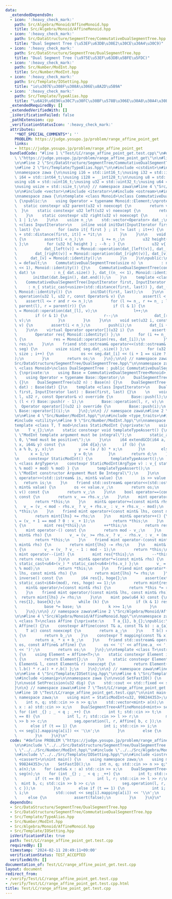 ```yaml
---
data:
  _extendedDependsOn:
  - icon: ':heavy_check_mark:'
    path: Src/Algebra/Monoid/AffineMonoid.hpp
    title: Src/Algebra/Monoid/AffineMonoid.hpp
  - icon: ':heavy_check_mark:'
    path: Src/DataStructure/SegmentTree/CommutativeDualSegmentTree.hpp
    title: "Dual Segment Tree (\u53EF\u63DB\u30E2\u30CE\u30A4\u30C9)"
  - icon: ':heavy_check_mark:'
    path: Src/DataStructure/SegmentTree/DualSegmentTree.hpp
    title: "Dual Segment Tree (\u975E\u53EF\u63DB\u5BFE\u5FDC)"
  - icon: ':heavy_check_mark:'
    path: Src/Number/ModInt.hpp
    title: Src/Number/ModInt.hpp
  - icon: ':heavy_check_mark:'
    path: Src/Template/IOSetting.hpp
    title: "io\u307E\u308F\u308A\u306E\u8A2D\u5B9A"
  - icon: ':heavy_check_mark:'
    path: Src/Template/TypeAlias.hpp
    title: "\u6A19\u6E96\u30C7\u30FC\u30BF\u578B\u306E\u30A8\u30A4\u30EA\u30A2\u30B9"
  _extendedRequiredBy: []
  _extendedVerifiedWith: []
  _isVerificationFailed: false
  _pathExtension: cpp
  _verificationStatusIcon: ':heavy_check_mark:'
  attributes:
    '*NOT_SPECIAL_COMMENTS*': ''
    PROBLEM: https://judge.yosupo.jp/problem/range_affine_point_get
    links:
    - https://judge.yosupo.jp/problem/range_affine_point_get
  bundledCode: "#line 1 \"Test/LC/range_affine_point_get.test.cpp\"\n#define PROBLEM\
    \ \"https://judge.yosupo.jp/problem/range_affine_point_get\"\n\n#line 2 \"Src/DataStructure/SegmentTree/DualSegmentTree.hpp\"\
    \n\n#line 2 \"Src/DataStructure/SegmentTree/CommutativeDualSegmentTree.hpp\"\n\
    \n#line 2 \"Src/Template/TypeAlias.hpp\"\n\n#include <cstdint>\n#include <cstddef>\n\
    \nnamespace zawa {\n\nusing i16 = std::int16_t;\nusing i32 = std::int32_t;\nusing\
    \ i64 = std::int64_t;\nusing i128 = __int128_t;\n\nusing u8 = std::uint8_t;\n\
    using u16 = std::uint16_t;\nusing u32 = std::uint32_t;\nusing u64 = std::uint64_t;\n\
    \nusing usize = std::size_t;\n\n} // namespace zawa\n#line 4 \"Src/DataStructure/SegmentTree/CommutativeDualSegmentTree.hpp\"\
    \n\n#include <vector>\n#include <iterator>\n#include <ostream>\n#include <cassert>\n\
    \nnamespace zawa {\n\ntemplate <class Monoid>\nclass CommutativeDualSegmentTree\
    \ {\npublic:\n    using Operator = typename Monoid::Element;\nprotected:\n\n \
    \   static constexpr u32 parent(u32 v) noexcept {\n        return v >> 1;\n  \
    \  }\n    static constexpr u32 left(u32 v) noexcept {\n        return v << 1;\n\
    \    }\n    static constexpr u32 right(u32 v) noexcept {\n        return v <<\
    \ 1 | 1;\n    }\n\n    usize n_;\n    std::vector<Operator> dat_;\n\n    template\
    \ <class InputIterator>\n    inline void initDat(InputIterator first, InputIterator\
    \ last) {\n        for (auto it{ first } ; it != last ; it++) {\n            dat_[n_\
    \ + std::distance(first, it)] = *it;\n        }\n    }\n\n    void push(u32 i)\
    \ {\n        assert(i < n_);\n        i += n_;\n        u32 height{ 32u - __builtin_clz(i)\
    \ };\n        for (u32 h{ height } ; --h ; ) {\n            u32 v{ i >> h };\n\
    \            dat_[left(v)] = Monoid::operation(dat_[left(v)], dat_[v]);\n    \
    \        dat_[right(v)] = Monoid::operation(dat_[right(v)], dat_[v]);\n      \
    \      dat_[v] = Monoid::identity();\n        }\n    }\n\npublic:\n    CommutativeDualSegmentTree()\
    \ = default;\n    CommutativeDualSegmentTree(usize n) \n        : n_{ n }, dat_((n\
    \ << 1), Monoid::identity()) {}\n    CommutativeDualSegmentTree(const std::vector<Operator>&\
    \ dat) \n        : n_{ dat.size() }, dat_((n_ << 1), Monoid::identity()) {\n \
    \       initDat(dat.begin(), dat.end());\n    }\n    template <class InputIterator>\n\
    \    CommutativeDualSegmentTree(InputIterator first, InputIterator last)\n   \
    \     : n_{ static_cast<usize>(std::distance(first, last)) }, dat_((n_ << 1),\
    \ Monoid::identity()) {\n        initDat(first, last);\n    }\n\n    virtual void\
    \ operation(u32 l, u32 r, const Operator& v) {\n        assert(l < n_);\n    \
    \    assert(l <= r and r <= n_);\n        for (l += n_, r += n_ ; l < r ; l =\
    \ parent(l), r = parent(r)) {\n            if (l & 1) {\n                dat_[l]\
    \ = Monoid::operation(dat_[l], v);\n                l++;\n            }\n    \
    \        if (r & 1) {\n                r--;\n                dat_[r] = Monoid::operation(dat_[r],\
    \ v);\n            }\n        }\n    }\n\n    void set(u32 i, const Operator&\
    \ v) {\n        assert(i < n_);\n        push(i);\n        dat_[i + n_] = v;\n\
    \    }\n\n    virtual Operator operator[](u32 i) {\n        assert(i < n_);\n\
    \        Operator res{ Monoid::identity() };\n        for (i += n_ ; i ; i = parent(i))\
    \ {\n            res = Monoid::operation(res, dat_[i]);\n        }\n        return\
    \ res;\n    }\n\n    friend std::ostream& operator<<(std::ostream& os, const CommutativeDualSegmentTree\
    \ seg) {\n        usize size{ seg.dat_.size() };\n        for (u32 i{1} ; i <\
    \ size ; i++) {\n            os << seg.dat_[i] << (i + 1 == size ? \"\" : \" \"\
    );\n        }\n        return os;\n    }\n};\n\n} // namespace zawa\n#line 4 \"\
    Src/DataStructure/SegmentTree/DualSegmentTree.hpp\"\n\nnamespace zawa {\n\ntemplate\
    \ <class Monoid>\nclass DualSegmentTree : public CommutativeDualSegmentTree<Monoid>\
    \ {\nprivate:\n    using Base = CommutativeDualSegmentTree<Monoid>;\npublic:\n\
    \    using Operator = typename Base::Operator;\n    DualSegmentTree() : Base()\
    \ {}\n    DualSegmentTree(u32 n) : Base(n) {}\n    DualSegmentTree(const std::vector<Operator>&\
    \ dat) : Base(dat) {}\n    template <class InputIterator>\n    DualSegmentTree(InputIterator\
    \ first, InputIterator last) : Base(first, last) {}\n    \n    void operation(u32\
    \ l, u32 r, const Operator& v) override {\n        Base::push(l);\n        if\
    \ (l < r) Base::push(r - 1);\n        Base::operation(l, r, v);\n    } \n\n  \
    \  Operator operator[](u32 i) override {\n        Base::push(i);\n        return\
    \ Base::operator[](i);\n    }\n};\n\n} // namespace zawa\n#line 2 \"Src/Number/ModInt.hpp\"\
    \n\n#line 4 \"Src/Number/ModInt.hpp\"\n\n#include <type_traits>\n#include <iostream>\n\
    #include <utility>\n#line 9 \"Src/Number/ModInt.hpp\"\n\nnamespace zawa {\n\n\
    template <class T, T mod>\nclass StaticModInt {\nprivate:\n    using mint = StaticModInt;\n\
    \n    T v_{};\n\n    static constexpr void templateTypeAssert() {\n        static_assert(std::is_integral_v<T>,\
    \ \"ModInt template argument must be integral\");\n        static_assert(mod >\
    \ 0, \"mod must be positive\");\n    }\n\n    i64 extendGCD(i64 a, i64 b, i64&\
    \ x, i64& y) const {\n       i64 d{a};\n       if (b) {\n           d = extendGCD(b,\
    \ a % b, y, x);\n           y -= (a / b) * x;\n       }\n       else {\n     \
    \      x = 1;\n           y = 0;\n       }\n       return d;\n    }\n\npublic:\n\
    \n    constexpr StaticModInt() {\n        templateTypeAssert();\n    }\n    template\
    \ <class ArgType>\n    constexpr StaticModInt(ArgType v) : v_{ static_cast<T>(((v\
    \ % mod) + mod) % mod) } {\n        templateTypeAssert();\n        static_assert(std::is_integral_v<ArgType>,\
    \ \"ModInt constructor Argument Must Be Integral\");\n    }\n\n    friend std::istream&\
    \ operator>>(std::istream& is, mint& value) {\n        is >> value.v_;\n     \
    \   return is;\n    }\n    friend std::ostream& operator<<(std::ostream& os, const\
    \ mint& value) {\n        os << value.v_;\n        return os;\n    }\n\n    T\
    \ v() const {\n        return v_;\n    }\n\n    bool operator==(const mint& rhs)\
    \ const {\n        return v_ == rhs.v_;\n    }\n\n    mint operator+() const {\n\
    \        return *this;\n    }\n    mint& operator+=(const mint& rhs) {\n     \
    \   v_ = (v_ < mod - rhs.v_ ? v_ + rhs.v_ : v_ + rhs.v_ - mod);\n        return\
    \ *this;\n    }\n    friend mint operator+(const mint& lhs, const mint& rhs) {\n\
    \        return mint{lhs} += rhs;\n    }\n    mint& operator++() {\n        v_\
    \ = (v_ + 1 == mod ? 0 : v_ + 1);\n        return *this;\n    }\n    mint operator++(int)\
    \ {\n        mint res{*this};\n        ++*this;\n        return res;\n    }\n\n\
    \    mint operator-() const {\n        return mod - v_;\n    }\n    mint& operator-=(const\
    \ mint& rhs) {\n        v_ = (v_ >= rhs.v_ ? v_ - rhs.v_ : v_ + (mod - rhs.v_));\n\
    \        return *this;\n    }\n    friend mint operator-(const mint& lhs, const\
    \ mint& rhs) {\n        return mint{lhs} -= rhs;\n    }\n    mint& operator--()\
    \ {\n        v_ = (v_ ? v_ - 1 : mod - 1);\n        return *this;\n    }\n   \
    \ mint operator--(int) {\n        mint res{*this};\n        --*this;\n       \
    \ return res;\n    }\n\n    mint& operator*=(const mint& rhs) {\n        u64 mult{\
    \ static_cast<u64>(v_) * static_cast<u64>(rhs.v_) };\n        v_ = static_cast<T>(mult\
    \ % mod);\n        return *this;\n    }\n    friend mint operator*(const mint&\
    \ lhs, const mint& rhs) {\n        return mint{lhs} *= rhs;\n    }\n\n    mint\
    \ inverse() const {\n        i64 res{}, hoge{};\n        assert(extendGCD(static_cast<i64>(v_),\
    \ static_cast<i64>(mod), res, hoge) == 1);\n        return mint{res};\n    }\n\
    \    mint& operator/=(const mint& rhs) {\n        return *this *= rhs.inverse();\n\
    \    }\n    friend mint operator/(const mint& lhs, const mint& rhs) {\n      \
    \  return mint{lhs} /= rhs;\n    }\n\n    mint pow(u64 k) const {\n        mint\
    \ res{1}, base{k};\n        while (k) {\n            if (k & 1) res *= base;\n\
    \            base *= base; \n            k >>= 1;\n        }\n        return res;\n\
    \    }\n};\n\n} // namespace zawa\n#line 2 \"Src/Algebra/Monoid/AffineMonoid.hpp\"\
    \n\n#line 4 \"Src/Algebra/Monoid/AffineMonoid.hpp\"\n\nnamespace zawa {\n\ntemplate\
    \ <class T>\nclass Affine {\nprivate:\n    T a_{1}, b_{};\npublic:\n    constexpr\
    \ Affine() {}\n    constexpr Affine(const T& a, const T& b) : a_{a}, b_{b} {}\n\
    \    T a() const noexcept {\n        return a_;\n    }\n    T b() const noexcept\
    \ {\n        return b_;\n    }\n    constexpr T mapping(const T& x) const {\n\
    \        return a_ * x + b_;\n    }\n    friend std::ostream& operator<<(std::ostream&\
    \ os, const Affine& affine) {\n        os << '(' << affine.a_ << ',' << affine.b_\
    \ << ')';\n        return os;\n    }\n};\n\ntemplate <class T>\nstruct AffineMonoid\
    \ {\n    using Element = Affine<T>;\n    static constexpr Element identity() noexcept\
    \ {\n        return Element{};\n    }\n    static constexpr Element operation(const\
    \ Element& l, const Element& r) noexcept {\n        return Element{ l.a() * r.a(),\
    \ l.b() * r.a() + r.b() };\n    }\n};\n\n} // namespace zawa\n#line 2 \"Src/Template/IOSetting.hpp\"\
    \n\n#line 4 \"Src/Template/IOSetting.hpp\"\n\n#line 6 \"Src/Template/IOSetting.hpp\"\
    \n#include <iomanip>\n\nnamespace zawa {\n\nvoid SetFastIO() {\n    std::cin.tie(nullptr)->sync_with_stdio(false);\n\
    }\n\nvoid SetPrecision(u32 dig) {\n    std::cout << std::fixed << std::setprecision(dig);\n\
    }\n\n} // namespace zawa\n#line 7 \"Test/LC/range_affine_point_get.test.cpp\"\n\
    \n#line 10 \"Test/LC/range_affine_point_get.test.cpp\"\n\nint main() {\n    using\
    \ namespace zawa;\n    using mint = StaticModInt<u32, 998244353>;\n    SetFastIO();\n\
    \    int n, q; std::cin >> n >> q;\n    std::vector<mint> a(n);\n    for (auto&\
    \ x : a) std::cin >> x;\n    DualSegmentTree<AffineMonoid<mint>> seg(n);\n   \
    \ for (int _{} ; _ < q ; _++) {\n        int t; std::cin >> t;\n        if (t\
    \ == 0) {\n            int l, r; std::cin >> l >> r;\n            mint b, c; std::cin\
    \ >> b >> c;\n            seg.operation(l, r, Affine{ b, c });\n        }\n  \
    \      else if (t == 1) {\n            int i; std::cin >> i;\n            std::cout\
    \ << seg[i].mapping(a[i]) << '\\n';\n        }\n        else {\n            assert(false);\n\
    \        }\n    }\n}\n"
  code: "#define PROBLEM \"https://judge.yosupo.jp/problem/range_affine_point_get\"\
    \n\n#include \"../../Src/DataStructure/SegmentTree/DualSegmentTree.hpp\"\n#include\
    \ \"../../Src/Number/ModInt.hpp\"\n#include \"../../Src/Algebra/Monoid/AffineMonoid.hpp\"\
    \n#include \"../../Src/Template/IOSetting.hpp\"\n\n#include <iostream>\n#include\
    \ <cassert>\n\nint main() {\n    using namespace zawa;\n    using mint = StaticModInt<u32,\
    \ 998244353>;\n    SetFastIO();\n    int n, q; std::cin >> n >> q;\n    std::vector<mint>\
    \ a(n);\n    for (auto& x : a) std::cin >> x;\n    DualSegmentTree<AffineMonoid<mint>>\
    \ seg(n);\n    for (int _{} ; _ < q ; _++) {\n        int t; std::cin >> t;\n\
    \        if (t == 0) {\n            int l, r; std::cin >> l >> r;\n          \
    \  mint b, c; std::cin >> b >> c;\n            seg.operation(l, r, Affine{ b,\
    \ c });\n        }\n        else if (t == 1) {\n            int i; std::cin >>\
    \ i;\n            std::cout << seg[i].mapping(a[i]) << '\\n';\n        }\n   \
    \     else {\n            assert(false);\n        }\n    }\n}\n"
  dependsOn:
  - Src/DataStructure/SegmentTree/DualSegmentTree.hpp
  - Src/DataStructure/SegmentTree/CommutativeDualSegmentTree.hpp
  - Src/Template/TypeAlias.hpp
  - Src/Number/ModInt.hpp
  - Src/Algebra/Monoid/AffineMonoid.hpp
  - Src/Template/IOSetting.hpp
  isVerificationFile: true
  path: Test/LC/range_affine_point_get.test.cpp
  requiredBy: []
  timestamp: '2024-02-11 20:49:11+09:00'
  verificationStatus: TEST_ACCEPTED
  verifiedWith: []
documentation_of: Test/LC/range_affine_point_get.test.cpp
layout: document
redirect_from:
- /verify/Test/LC/range_affine_point_get.test.cpp
- /verify/Test/LC/range_affine_point_get.test.cpp.html
title: Test/LC/range_affine_point_get.test.cpp
---
```

